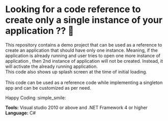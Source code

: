 # Looking for a code reference to create only a single instance of your application ?? :runner:
This repository contains a demo project that can be used as a reference to create an application that should have only one instance. Meaning, if the application is already running and user tries to open one more instance of application , then 2nd instance of application will not be created.
Instead, it will activate the already running application.  
This code also shows up splash screen at the time of initial loading.  
<br />
This code can be used as a reference code while implementing a singleton app and can be customized as per need.

Happy Coding :simple_smile:  

**Tools:** Visual studio 2010 or above and .NET Framework 4 or higher
**Language:** C#
